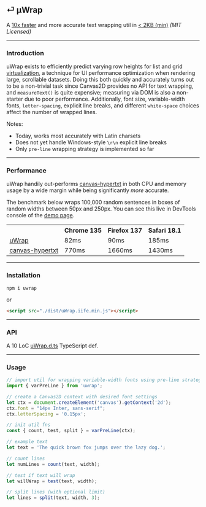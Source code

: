 ## ⏎ μWrap

A [10x faster](#performance) and more accurate text wrapping util in [< 2KB (min)](https://github.com/leeoniya/uWrap/blob/main/dist/uWrap.iife.min.js) _(MIT Licensed)_

---
### Introduction

uWrap exists to efficiently predict varying row heights for list and grid [virtualization](https://www.patterns.dev/vanilla/virtual-lists/), a technique for UI performance optimization when rendering large, scrollable datasets.
Doing this both quickly and accurately turns out to be a non-trivial task since Canvas2D provides no API for text wrapping, and `measureText()` is quite expensive;
measuring via DOM is also a non-starter due to poor performance.
Additionally, font size, variable-width fonts, `letter-spacing`, explicit line breaks, and different `white-space` choices affect the number of wrapped lines.

Notes:

- Today, works most accurately with Latin charsets
- Does not yet handle Windows-style `\r\n` explicit line breaks
- Only `pre-line` wrapping strategy is implemented so far

---
### Performance

uWrap handily out-performs [canvas-hypertxt](https://github.com/glideapps/canvas-hypertxt) in both CPU and memory usage by a wide margin while being significantly _more_ accurate.

The benchmark below wraps 100,000 random sentences in boxes of random widths between 50px and 250px.
You can see this live in DevTools console of the [demo page](https://leeoniya.github.io/uWrap/demo/).

<table>
  <tr>
    <th></th>
    <th>Chrome 135</th>
    <th>Firefox 137</th>
    <th>Safari 18.1</th>
  </tr>
  <tr>
    <td><a href="https://github.com/leeoniya/uWrap">uWrap</a></td>
    <td>82ms</td>
    <td>90ms</td>
    <td>185ms</td>
  </tr>
  <tr>
    <td><a href="https://github.com/glideapps/canvas-hypertxt">canvas-hypertxt</a></td>
    <td>770ms</td>
    <td>1660ms</td>
    <td>1430ms</td>
  </tr>
</table>

---
### Installation

```
npm i uwrap
```

or

```html
<script src="./dist/uWrap.iife.min.js"></script>
```

---
### API

A 10 LoC [uWrap.d.ts](https://github.com/leeoniya/uWrap/blob/main/dist/uWrap.d.ts) TypeScript def.

---
### Usage

```js
// import util for wrapping variable-width fonts using pre-line strategy
import { varPreLine } from 'uwrap';

// create a Canvas2D context with desired font settings
let ctx = document.createElement('canvas').getContext('2d');
ctx.font = "14px Inter, sans-serif";
ctx.letterSpacing = '0.15px';

// init util fns
const { count, test, split } = varPreLine(ctx);

// example text
let text = 'The quick brown fox jumps over the lazy dog.';

// count lines
let numLines = count(text, width);

// test if text will wrap
let willWrap = test(text, width);

// split lines (with optional limit)
let lines = split(text, width, 3);
```